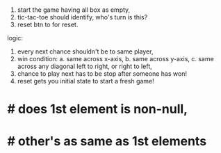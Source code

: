 # # 

1. start the game having all box as empty,
2. tic-tac-toe should identify, who's turn is this?
3. reset btn to for reset.

logic:

1. every next chance shouldn't be to same player,
2. win condition:
 a. same across x-axis,
 b. same across y-axis,
 c. same across any diagonal left to right, or right to left,
3. chance to play next has to be stop after someone has won!
4. reset gets you initial state to start a fresh game!  


# # does 1st element is non-null,
# # other's as same as 1st elements